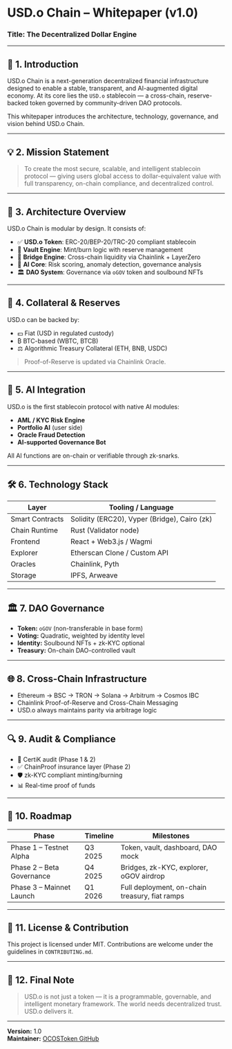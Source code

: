 # USD.o Chain – Whitepaper (v1.0)

### Title: The Decentralized Dollar Engine

---

## 🧭 1. Introduction

USD.o Chain is a next-generation decentralized financial infrastructure designed to enable a stable, transparent, and AI-augmented digital economy. At its core lies the `USD.o` stablecoin — a cross-chain, reserve-backed token governed by community-driven DAO protocols.

This whitepaper introduces the architecture, technology, governance, and vision behind USD.o Chain.

---

## 💡 2. Mission Statement

> To create the most secure, scalable, and intelligent stablecoin protocol — giving users global access to dollar-equivalent value with full transparency, on-chain compliance, and decentralized control.

---

## 🧱 3. Architecture Overview

USD.o Chain is modular by design. It consists of:

- ✅ **USD.o Token**: ERC-20/BEP-20/TRC-20 compliant stablecoin
- 🏦 **Vault Engine**: Mint/burn logic with reserve management
- 🔗 **Bridge Engine**: Cross-chain liquidity via Chainlink + LayerZero
- 🧠 **AI Core**: Risk scoring, anomaly detection, governance analysis
- 🏛 **DAO System**: Governance via `oGOV` token and soulbound NFTs

---

## 🔐 4. Collateral & Reserves

USD.o can be backed by:

- 💵 Fiat (USD in regulated custody)
- ₿ BTC-based (WBTC, BTCB)
- ⚖ Algorithmic Treasury Collateral (ETH, BNB, USDC)

> Proof-of-Reserve is updated via Chainlink Oracle.

---

## 🧠 5. AI Integration

USD.o is the first stablecoin protocol with native AI modules:

- **AML / KYC Risk Engine**  
- **Portfolio AI** (user side)  
- **Oracle Fraud Detection**  
- **AI-supported Governance Bot**  

All AI functions are on-chain or verifiable through zk-snarks.

---

## 🛠️ 6. Technology Stack

| Layer        | Tooling / Language          |
|--------------|-----------------------------|
| Smart Contracts | Solidity (ERC20), Vyper (Bridge), Cairo (zk) |
| Chain Runtime | Rust (Validator node)       |
| Frontend      | React + Web3.js / Wagmi     |
| Explorer      | Etherscan Clone / Custom API |
| Oracles       | Chainlink, Pyth             |
| Storage       | IPFS, Arweave               |

---

## 🏛 7. DAO Governance

- **Token:** `oGOV` (non-transferable in base form)
- **Voting:** Quadratic, weighted by identity level
- **Identity:** Soulbound NFTs + zk-KYC optional
- **Treasury:** On-chain DAO-controlled vault

---

## 🌐 8. Cross-Chain Infrastructure

- Ethereum → BSC → TRON → Solana → Arbitrum → Cosmos IBC
- Chainlink Proof-of-Reserve and Cross-Chain Messaging
- USD.o always maintains parity via arbitrage logic

---

## 🔍 9. Audit & Compliance

- 🧪 CertiK audit (Phase 1 & 2)
- ✅ ChainProof insurance layer (Phase 2)
- 🛡 zk-KYC compliant minting/burning
- 📊 Real-time proof of funds

---

## 📆 10. Roadmap

| Phase         | Timeline       | Milestones                                 |
|---------------|----------------|--------------------------------------------|
| Phase 1 – Testnet Alpha | Q3 2025 | Token, vault, dashboard, DAO mock |
| Phase 2 – Beta Governance | Q4 2025 | Bridges, zk-KYC, explorer, oGOV airdrop |
| Phase 3 – Mainnet Launch | Q1 2026 | Full deployment, on-chain treasury, fiat ramps |

---

## 📜 11. License & Contribution

This project is licensed under MIT. Contributions are welcome under the guidelines in `CONTRIBUTING.md`.

---

## 🧠 12. Final Note

> USD.o is not just a token — it is a programmable, governable, and intelligent monetary framework. The world needs decentralized trust. USD.o delivers it.

---

**Version:** 1.0  
**Maintainer:** [OCOSToken GitHub](https://github.com/OCOSToken/USD.o)

